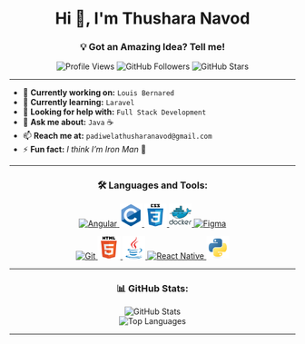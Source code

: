 <h1 align="center">Hi 👋, I'm Thushara Navod</h1>
<h3 align="center">💡 Got an Amazing Idea? Tell me!</h3>

<p align="center">
  <img src="https://komarev.com/ghpvc/?username=thusharanavod123&label=Profile%20views&color=0e75b6&style=flat" alt="Profile Views" />
  <img src="https://img.shields.io/github/followers/thusharanavod123?label=Followers&style=social" alt="GitHub Followers">
  <img src="https://img.shields.io/github/stars/thusharanavod123?label=GitHub%20Stars&style=social" alt="GitHub Stars">
</p>

---

- 🔭 **Currently working on:** `Louis Bernared`
- 🌱 **Currently learning:** `Laravel`
- 🤝 **Looking for help with:** `Full Stack Development`
- 💬 **Ask me about:** `Java` ☕
- 📫 **Reach me at:** `padiwelathusharanavod@gmail.com`
- ⚡ **Fun fact:** *I think I’m Iron Man* 🤖

---

<h3 align="center">🛠️ Languages and Tools:</h3>

<!-- Align tools in a grid-like structure -->
<p align="center">
  <a href="https://angular.io" target="_blank">
    <img src="https://angular.io/assets/images/logos/angular/angular.svg" alt="Angular" width="40" height="40" />
  </a>
  <a href="https://www.cprogramming.com/" target="_blank">
    <img src="https://raw.githubusercontent.com/devicons/devicon/master/icons/c/c-original.svg" alt="C" width="40" height="40" />
  </a>
  <a href="https://www.w3schools.com/css/" target="_blank">
    <img src="https://raw.githubusercontent.com/devicons/devicon/master/icons/css3/css3-original-wordmark.svg" alt="CSS3" width="40" height="40" />
  </a>
  <a href="https://www.docker.com/" target="_blank">
    <img src="https://raw.githubusercontent.com/devicons/devicon/master/icons/docker/docker-original-wordmark.svg" alt="Docker" width="40" height="40" />
  </a>
  <a href="https://www.figma.com/" target="_blank">
    <img src="https://www.vectorlogo.zone/logos/figma/figma-icon.svg" alt="Figma" width="40" height="40" />
  </a>
</p>
<p align="center">
  <a href="https://git-scm.com/" target="_blank">
    <img src="https://www.vectorlogo.zone/logos/git-scm/git-scm-icon.svg" alt="Git" width="40" height="40" />
  </a>
  <a href="https://www.w3.org/html/" target="_blank">
    <img src="https://raw.githubusercontent.com/devicons/devicon/master/icons/html5/html5-original-wordmark.svg" alt="HTML5" width="40" height="40" />
  </a>
  <a href="https://www.java.com" target="_blank">
    <img src="https://raw.githubusercontent.com/devicons/devicon/master/icons/java/java-original.svg" alt="Java" width="40" height="40" />
  </a>
  <a href="https://reactnative.dev/" target="_blank">
    <img src="https://reactnative.dev/img/header_logo.svg" alt="React Native" width="40" height="40" />
  </a>
  <a href="https://www.python.org" target="_blank">
    <img src="https://raw.githubusercontent.com/devicons/devicon/master/icons/python/python-original.svg" alt="Python" width="40" height="40" />
  </a>
</p>

---

<h3 align="center">📊 GitHub Stats:</h3>

<p align="center">
  <!-- Customized GitHub stats with a darker theme and vibrant colors -->
  <img src="https://github-readme-stats.vercel.app/api?username=thusharanavod123&show_icons=true&theme=tokyonight&title_color=00FF00&icon_color=FFD700&text_color=FFFFFF&bg_color=000000" alt="GitHub Stats" />
  <br>
  <!-- Customized top languages card with dark theme -->
  <img src="https://github-readme-stats.vercel.app/api/top-langs/?username=thusharanavod123&layout=compact&theme=tokyonight&title_color=00FF00&text_color=FFFFFF&bg_color=000000" alt="Top Languages" />
</p>

---



